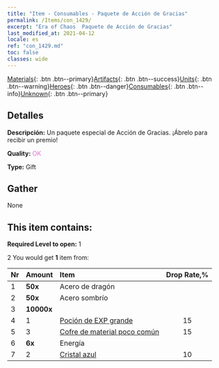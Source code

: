 ```yaml
---
title: "Item - Consumables - Paquete de Acción de Gracias"
permalink: /Items/con_1429/
excerpt: "Era of Chaos  Paquete de Acción de Gracias"
last_modified_at: 2021-04-12
locale: es
ref: "con_1429.md"
toc: false
classes: wide
---
```

 [Materials](/es/Items/){: .btn .btn--primary}[Artifacts](/es/Items/Artifacts/){: .btn .btn--success}[Units](/es/Items/Units/){: .btn .btn--warning}[Heroes](/es/Items/Heroes/){: .btn .btn--danger}[Consumables](/es/Items/Consumables/){: .btn .btn--info}[Unknown](/es/Items/Unknown/){: .btn .btn--primary}

## Detalles
 **Descripción:** Un paquete especial de Acción de Gracias. ¡Ábrelo para recibir un premio!

 **Quality:** <span style="color: #DA70D6">OK</span>

 **Type:** Gift

## Gather

  None

## This item contains:

 **Required Level to open:** 1

 2 You would get **1** item  from:

  | Nr | Amount |     Item    | Drop Rate,% |
  |:---|:-------|:------------|:---------:|
  | 1 |  **50x** | Acero de dragón |  | 5 | 
  | 2 |  **50x** | Acero sombrío |  | 10 | 
  | 3 |  **10000x** | <i class="fas fa-coins"/> |  | 25 | 
  | 4 | 1 | [Poción de EXP grande](/es/Items/con_702/) | 15 | 
  | 5 | 3 | [Cofre de material poco común](/es/Items/con_757/) | 15 | 
  | 6 |  **6x** | Energía |  | 20 | 
  | 7 | 2 | [Cristal azul](/es/Items/con_716/) | 10 | 
